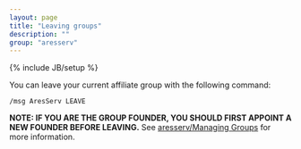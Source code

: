 ```yaml
---
layout: page
title: "Leaving groups"
description: ""
group: "aresserv"
---
```

{% include JB/setup %}

You can leave your current affiliate group with the following command:

    /msg AresServ LEAVE

**NOTE: IF YOU ARE THE GROUP FOUNDER, YOU SHOULD FIRST APPOINT A NEW FOUNDER
BEFORE LEAVING.** See [aresserv/Managing Groups](managing.html) for more
information.
